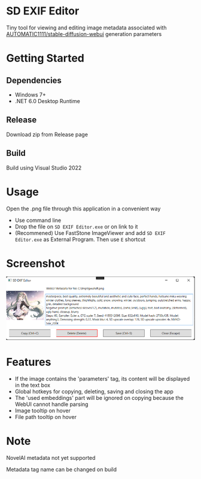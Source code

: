 # SD EXIF Editor

Tiny tool for viewing and editing image metadata associated with [AUTOMATIC1111/stable-diffusion-webui](https://github.com/AUTOMATIC1111/stable-diffusion-webui) generation parameters

# Getting Started

## Dependencies

- Windows 7+
- .NET 6.0 Desktop Runtime

## Release

Download zip from Release page

## Build

Build using Visual Studio 2022

# Usage

Open the .png file through this application in a convenient way
- Use command line
- Drop the file on `SD EXIF Editor.exe` or on link to it
- (Recommened) Use FastStone ImageViewer and add `SD EXIF Editor.exe` as External Program. Then use `E` shortcut

# Screenshot

![Screenshot](screenshot.png)

# Features

- If the image contains the 'parameters' tag, its content will be displayed in the text box
- Global hotkeys for copying, deleting, saving and closing the app
- The 'used embeddings' part will be ignored on copying because the WebUI cannot handle parsing
- Image tooltip on hover
- File path tooltip on hover

# Note

NovelAI metadata not yet supported

Metadata tag name can be changed on build

